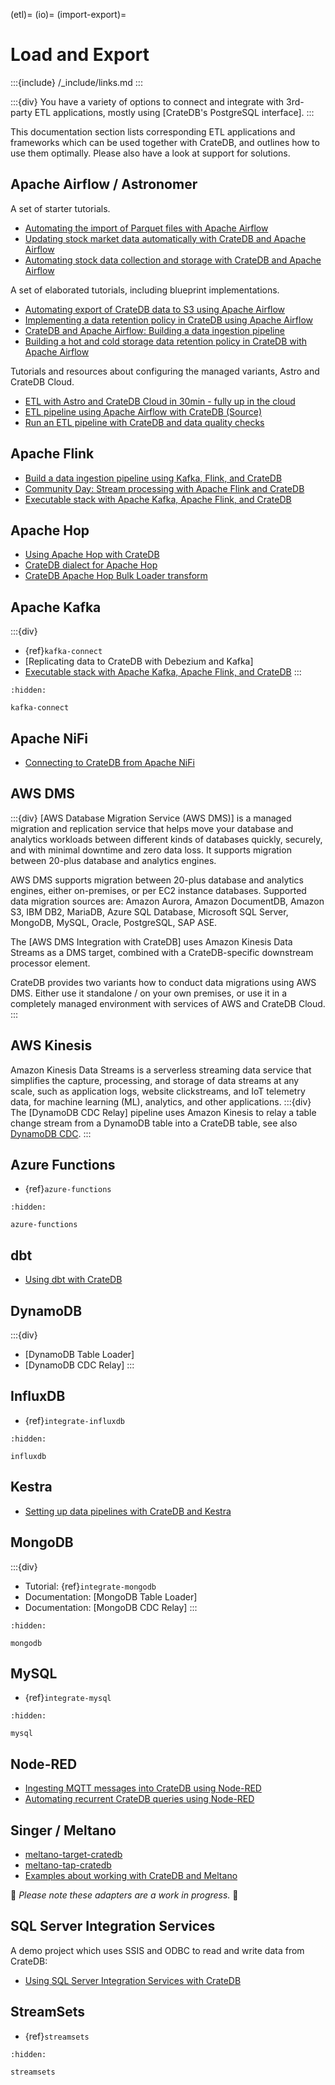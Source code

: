 (etl)=
(io)=
(import-export)=
# Load and Export

:::{include} /_include/links.md
:::

:::{div}
You have a variety of options to connect and integrate with 3rd-party
ETL applications, mostly using [CrateDB's PostgreSQL interface].
:::

This documentation section lists corresponding ETL applications and
frameworks which can be used together with CrateDB, and outlines how
to use them optimally.
Please also have a look at support for [](#cdc) solutions.


## Apache Airflow / Astronomer

A set of starter tutorials.

- [Automating the import of Parquet files with Apache Airflow]
- [Updating stock market data automatically with CrateDB and Apache Airflow]
- [Automating stock data collection and storage with CrateDB and Apache Airflow]

A set of elaborated tutorials, including blueprint implementations.

- [Automating export of CrateDB data to S3 using Apache Airflow]
- [Implementing a data retention policy in CrateDB using Apache Airflow]
- [CrateDB and Apache Airflow: Building a data ingestion pipeline]
- [Building a hot and cold storage data retention policy in CrateDB with Apache Airflow]

Tutorials and resources about configuring the managed variants, Astro and CrateDB Cloud.

- [ETL with Astro and CrateDB Cloud in 30min - fully up in the cloud]
- [ETL pipeline using Apache Airflow with CrateDB (Source)]
- [Run an ETL pipeline with CrateDB and data quality checks]


## Apache Flink

- [Build a data ingestion pipeline using Kafka, Flink, and CrateDB]
- [Community Day: Stream processing with Apache Flink and CrateDB]
- [Executable stack with Apache Kafka, Apache Flink, and CrateDB]



## Apache Hop

- [Using Apache Hop with CrateDB]
- [CrateDB dialect for Apache Hop]
- [CrateDB Apache Hop Bulk Loader transform]


## Apache Kafka
:::{div}
- {ref}`kafka-connect`
- [Replicating data to CrateDB with Debezium and Kafka]
- [Executable stack with Apache Kafka, Apache Flink, and CrateDB]
:::

```{toctree}
:hidden:

kafka-connect
```

## Apache NiFi

- [Connecting to CrateDB from Apache NiFi]


## AWS DMS

:::{div}
[AWS Database Migration Service (AWS DMS)] is a managed migration and replication
service that helps move your database and analytics workloads between different
kinds of databases quickly, securely, and with minimal downtime and zero data
loss. It supports migration between 20-plus database and analytics engines.

AWS DMS supports migration between 20-plus database and analytics engines, either
on-premises, or per EC2 instance databases. Supported data migration sources are:
Amazon Aurora, Amazon DocumentDB, Amazon S3, IBM DB2, MariaDB, Azure SQL Database,
Microsoft SQL Server, MongoDB, MySQL, Oracle, PostgreSQL, SAP ASE.

The [AWS DMS Integration with CrateDB] uses Amazon Kinesis Data Streams as
a DMS target, combined with a CrateDB-specific downstream processor element.

CrateDB provides two variants how to conduct data migrations using AWS DMS.
Either use it standalone / on your own premises, or use it in a completely
managed environment with services of AWS and CrateDB Cloud.
:::


## AWS Kinesis

Amazon Kinesis Data Streams is a serverless streaming data service that
simplifies the capture, processing, and storage of data streams at any
scale, such as application logs, website clickstreams, and IoT telemetry
data, for machine learning (ML), analytics, and other applications.
:::{div}
The [DynamoDB CDC Relay] pipeline uses Amazon Kinesis to relay a table
change stream from a DynamoDB table into a CrateDB table, see also
[DynamoDB CDC](#cdc-dynamodb).
:::


## Azure Functions

- {ref}`azure-functions`

```{toctree}
:hidden:

azure-functions
```


## dbt

- [Using dbt with CrateDB]


## DynamoDB
:::{div}
- [DynamoDB Table Loader]
- [DynamoDB CDC Relay]
:::


## InfluxDB

- {ref}`integrate-influxdb`

```{toctree}
:hidden:

influxdb
```


## Kestra

- [Setting up data pipelines with CrateDB and Kestra]

## MongoDB
:::{div}
- Tutorial: {ref}`integrate-mongodb`
- Documentation: [MongoDB Table Loader]
- Documentation: [MongoDB CDC Relay]
:::
```{toctree}
:hidden:

mongodb
```


## MySQL

- {ref}`integrate-mysql`

```{toctree}
:hidden:

mysql
```


## Node-RED

- [Ingesting MQTT messages into CrateDB using Node-RED]
- [Automating recurrent CrateDB queries using Node-RED]


## Singer / Meltano

- [meltano-target-cratedb]
- [meltano-tap-cratedb]
- [Examples about working with CrateDB and Meltano]

🚧 _Please note these adapters are a work in progress._ 🚧


## SQL Server Integration Services

A demo project which uses SSIS and ODBC to read and write data from CrateDB:

- [Using SQL Server Integration Services with CrateDB]


## StreamSets

- {ref}`streamsets`

```{toctree}
:hidden:

streamsets
```



[Automating recurrent CrateDB queries using Node-RED]: https://community.cratedb.com/t/automating-recurrent-cratedb-queries/788
[Automating export of CrateDB data to S3 using Apache Airflow]: https://community.cratedb.com/t/cratedb-and-apache-airflow-automating-data-export-to-s3/901
[Automating stock data collection and storage with CrateDB and Apache Airflow]: https://community.cratedb.com/t/automating-stock-data-collection-and-storage-with-cratedb-and-apache-airflow/990
[Automating the import of Parquet files with Apache Airflow]: https://community.cratedb.com/t/automating-the-import-of-parquet-files-with-apache-airflow/1247
[Build a data ingestion pipeline using Kafka, Flink, and CrateDB]: https://dev.to/crate/build-a-data-ingestion-pipeline-using-kafka-flink-and-cratedb-1h5o
[Building a hot and cold storage data retention policy in CrateDB with Apache Airflow]: https://community.cratedb.com/t/cratedb-and-apache-airflow-building-a-hot-cold-storage-data-retention-policy/934
[Community Day: Stream processing with Apache Flink and CrateDB]: https://cratedb.com/blog/cratedb-community-day-2nd-edition-summary-and-highlights
[Connecting to CrateDB from Apache NiFi]: https://community.cratedb.com/t/connecting-to-cratedb-from-apache-nifi/647
[CrateDB and Apache Airflow: Building a data ingestion pipeline]: https://community.cratedb.com/t/cratedb-and-apache-airflow-building-a-data-ingestion-pipeline/926 
[CrateDB Apache Hop Bulk Loader transform]: https://hop.apache.org/manual/latest/pipeline/transforms/cratedb-bulkloader.html
[CrateDB dialect for Apache Hop]: https://hop.apache.org/manual/latest/database/databases/cratedb.html
[ETL pipeline using Apache Airflow with CrateDB (Source)]: https://github.com/astronomer/astro-cratedb-blogpost
[ETL with Astro and CrateDB Cloud in 30min - fully up in the cloud]: https://www.astronomer.io/blog/run-etlelt-with-airflow-and-cratedb/
[Examples about working with CrateDB and Meltano]: https://github.com/crate/cratedb-examples/tree/amo/meltano/framework/singer-meltano
[Executable stack with Apache Kafka, Apache Flink, and CrateDB]: https://github.com/crate/cratedb-examples/tree/main/application/apache-kafka-flink
[Implementing a data retention policy in CrateDB using Apache Airflow]: https://community.cratedb.com/t/implementing-a-data-retention-policy-in-cratedb-using-apache-airflow/913 
[Ingesting MQTT messages into CrateDB using Node-RED]: https://community.cratedb.com/t/ingesting-mqtt-messages-into-cratedb-using-node-red/803
[meltano-tap-cratedb]: https://github.com/crate-workbench/meltano-tap-cratedb
[meltano-target-cratedb]: https://github.com/crate-workbench/meltano-target-cratedb
[Run an ETL pipeline with CrateDB and data quality checks]: https://registry.astronomer.io/dags/etl_pipeline/
[Setting up data pipelines with CrateDB and Kestra]: https://community.cratedb.com/t/setting-up-data-pipelines-with-cratedb-and-kestra-io/1400
[Updating stock market data automatically with CrateDB and Apache Airflow]: https://community.cratedb.com/t/updating-stock-market-data-automatically-with-cratedb-and-apache-airflow/1304
[Using Apache Hop with CrateDB]: https://community.cratedb.com/t/using-apache-hop-with-cratedb/1754
[Using dbt with CrateDB]: https://community.cratedb.com/t/using-dbt-with-cratedb/1566
[Using SQL Server Integration Services with CrateDB]: https://github.com/crate/cratedb-examples/tree/main/application/microsoft-ssis
